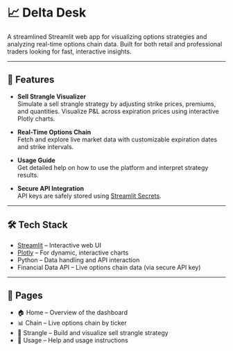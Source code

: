 # 📈 Delta Desk

A streamlined Streamlit web app for visualizing options strategies and analyzing real-time options chain data. Built for both retail and professional traders looking for fast, interactive insights.

---

## 🚀 Features

- **Sell Strangle Visualizer**  
  Simulate a sell strangle strategy by adjusting strike prices, premiums, and quantities. Visualize P&L across expiration prices using interactive Plotly charts.

- **Real-Time Options Chain**  
  Fetch and explore live market data with customizable expiration dates and strike intervals.

- **Usage Guide**  
  Get detailed help on how to use the platform and interpret strategy results.

- **Secure API Integration**  
  API keys are safely stored using [Streamlit Secrets](https://docs.streamlit.io/streamlit-community-cloud/deploy-your-app/secrets-management).

---

## 🛠️ Tech Stack

- [Streamlit](https://streamlit.io/) – Interactive web UI
- [Plotly](https://plotly.com/python/) – For dynamic, interactive charts
- Python – Data handling and API interaction
- Financial Data API – Live options chain data (via secure API key)

---

## 🧠 Pages

- 🏠 Home – Overview of the dashboard
- 📊 Chain – Live options chain by ticker
- 🏦 Strangle – Build and visualize sell strangle strategy
- 🧠 Usage – Help and usage instructions
